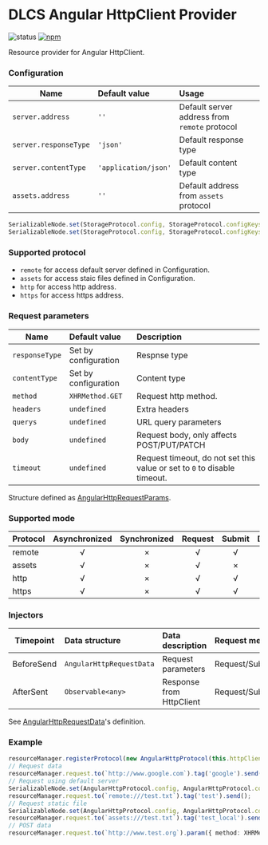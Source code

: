 # DLCS Angular HttpClient Provider

![status](https://img.shields.io/travis/WinUP/dlcs-provider-angular-http.svg?style=flat-square)
[![npm](https://img.shields.io/npm/v/@dlcs/provider-angular-http.svg?style=flat-square)](https://www.npmjs.com/package/@dlcs/provider-angular-http)

Resource provider for Angular HttpClient.

### Configuration

| Name | Default value | Usage |
|-|:-|:-|
| ```server.address``` | ```''``` | Default server address from ```remote``` protocol |
| ```server.responseType``` | ```'json'``` | Default response type |
| ```server.contentType``` | ```'application/json'``` | Default content type |
| ```assets.address``` | ```''``` | Default address from ```assets``` protocol |

```typescript
SerializableNode.set(StorageProtocol.config, StorageProtocol.configKeys.root.cache, 'ROOT');
SerializableNode.set(StorageProtocol.config, StorageProtocol.configKeys.root.local, 'DLCS');
```

### Supported protocol

* ```remote``` for access default server defined in Configuration.
* ```assets``` for access staic files defined in Configuration.
* ```http``` for access http address.
* ```https``` for access https address.

### Request parameters

| Name | Default value | Description |
|-|:-|:-|
| ```responseType``` | Set by configuration | Respnse type |
| ```contentType``` | Set by configuration | Content type |
| ```method``` | ```XHRMethod.GET``` | Request http method. |
| ```headers``` | ```undefined``` | Extra headers |
| ```querys``` | ```undefined``` | URL query parameters |
| ```body``` | ```undefined``` | Request body, only affects POST/PUT/PATCH |
| ```timeout``` | ```undefined``` | Request timeout, do not set this value or set to ```0``` to disable timeout. |

Structure defined as [AngularHttpRequestParams](https://github.com/WinUP/dlcs-provider-angular-http/blob/master/src/AngularHttpRequestParams.ts).

### Supported mode

| Protocol | Asynchronized | Synchronized | Request | Submit | Delete |
|-|:-:|:-:|:-:|:-:|:-:|
| remote | √ | × | √ | √ | √ |
| assets | √ | × | √ | × | × |
| http   | √ | × | √ | √ | √ |
| https  | √ | × | √ | √ | √ |

### Injectors

| Timepoint | Data structure | Data description | Request method |
|-|:-|:-|:-|
| BeforeSend | ```AngularHttpRequestData``` | Request parameters | Request/Submit/Delete |
| AfterSent | ```Observable<any>``` | Response from HttpClient | Request/Submit/Delete |

See [AngularHttpRequestData](https://github.com/WinUP/dlcs-provider-angular-http/blob/master/src/AngularHttpRequestData.ts)'s definition.

### Example

```typescript
resourceManager.registerProtocol(new AngularHttpProtocol(this.httpClient)); // Angular HttpClient from Angular DI
// Request data
resourceManager.request.to(`http://www.google.com`).tag('google').send();
// Request using default server
SerializableNode.set(AngularHttpProtocol.config, AngularHttpProtocol.configKeys.server.address, 'http://www.a.org');
resourceManager.request.to(`remote:///test.txt`).tag('test').send();
// Request static file
SerializableNode.set(AngularHttpProtocol.config, AngularHttpProtocol.configKeys.assets.address, '/assets');
resourceManager.request.to(`assets:///test.txt`).tag('test_local').send();
// POST data
resourceManager.request.to(`http://www.test.org`).param({ method: XHRMethod.POST }).tag('google').send();
```
